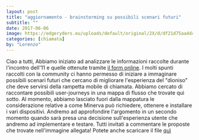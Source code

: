 ```yaml
---
layout: post
title: "aggiornamento - brainstorming su possibili scenari futuri"
subtitle: ""
date: 2017-06-06
image: https://edgeryders.eu/uploads/default/original/2X/d/df21d75aa4dc9bbe6f7bfabde61aa28923f84b40.jpg
categories: [chiamata]
by: "Lorenzo"
---
```


Ciao a tutti,
Abbiamo iniziato ad analizzare le informazioni raccolte durante l'incontro dell'11 e quelle ottenute tramite [il form online](https://edgeryders.eu/t/open-rampette-la-chiamata-questionario-utilizzo-della-rampa-mobile-a-chiamata/818).
I molti spunti raccolti con la community ci hanno permesso di iniziare a immaginare possibili scenari futuri che cercano di migliorare l'esperienza del "dioniso" che deve servirsi della rampetta mobile di chiamata.
Abbiamo cercato di raccontare possibili user-journeys in una mappa di flusso che trovate quì sotto.
Al momento, abbiamo lasciato fuori dalla mappatura le considerazione relative a come Minerva può richiedere, ottenere e installare i vari dispositivi. Andremo ad approfondire l'argomento in un secondo momento quando sarà presa una decisione sull'esperienza utente che andremo ad implementare e testare.
Tutti invitati a commentare le proposte che trovate nell'immagine allegata!
Potete anche scaricare il file [quì](https://drive.google.com/open?id=0B2SJ8fygbNJma21RSGdoTTg2Vlk)
